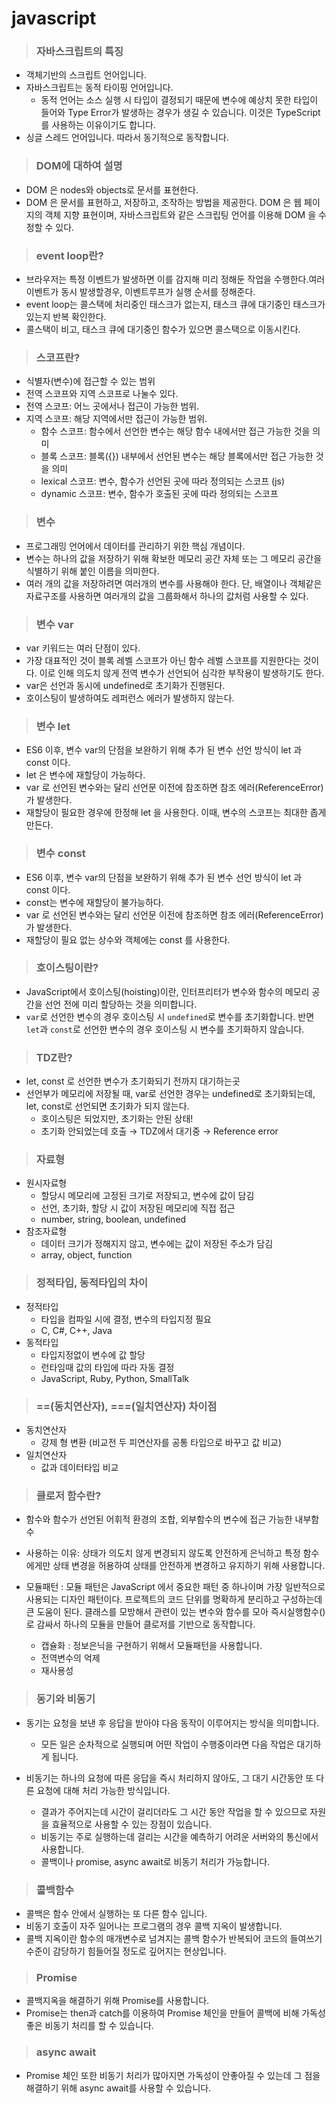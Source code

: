 # javascript

> ### 자바스크립트의 특징

- 객체기반의 스크립트 언어입니다.
- 자바스크립트는 동적 타이핑 언어입니다.
  - 동적 언어는 소스 실행 시 타입이 결정되기 때문에 변수에 예상치 못한 타입이 들어와 Type Error가 발생하는 경우가 생길 수 있습니다. 이것은 TypeScript를 사용하는 이유이기도 합니다.
- 싱글 스레드 언어입니다. 따라서 동기적으로 동작합니다.

> ### DOM에 대하여 설명

- DOM 은 nodes와 objects로 문서를 표현한다.
- DOM 은 문서를 표현하고, 저장하고, 조작하는 방법을 제공한다. DOM 은 웹 페이지의 객체 지향 표현이며, 자바스크립트와 같은 스크립팅 언어를 이용해 DOM 을 수정할 수 있다.

> ### event loop란?

- 브라우저는 특정 이벤트가 발생하면 이를 감지해 미리 정해둔 작업을 수행한다.여러 이벤트가 동시 발생할경우, 이벤트루프가 실행 순서를 정해준다.
- event loop는 콜스택에 처리중인 태스크가 없는지, 태스크 큐에 대기중인 태스크가 있는지 반복 확인한다.
- 콜스택이 비고, 태스크 큐에 대기중인 함수가 있으면 콜스택으로 이동시킨다.

> ### 스코프란?

- 식별자(변수)에 접근할 수 있는 범위
- 전역 스코프와 지역 스코프로 나눌수 있다.
- 전역 스코프: 어느 곳에서나 접근이 가능한 범위.
- 지역 스코프: 해당 지역에서만 접근이 가능한 범위.
  - 함수 스코프: 함수에서 선언한 변수는 해당 함수 내에서만 접근 가능한 것을 의미
  - 블록 스코프: 블록({}) 내부에서 선언된 변수는 해당 블록에서만 접근 가능한 것을 의미
  - lexical 스코프: 변수, 함수가 선언된 곳에 따라 정의되는 스코프 (js)
  - dynamic 스코프: 변수, 함수가 호출된 곳에 따라 정의되는 스코프

> ### 변수

- 프로그래밍 언어에서 데이터를 관리하기 위한 핵심 개념이다.
- 변수는 하나의 값을 저장하기 위해 확보한 메모리 공간 자체 또는 그 메모리 공간을 식별하기 위해 붙인 이름을 의미한다.
- 여러 개의 값을 저장하려면 여러개의 변수를 사용해야 한다. 단, 배열이나 객체같은 자료구조를 사용하면 여러개의 값을 그룹화해서 하나의 값처럼 사용할 수 있다.

> ### 변수 var

- var 키워드는 여러 단점이 있다.
- 가장 대표적인 것이 블록 레벨 스코프가 아닌 함수 레벨 스코프를 지원한다는 것이다. 이로 인해 의도치 않게 전역 변수가 선언되어 심각한 부작용이 발생하기도 한다.
- var은 선언과 동시에 undefined로 초기화가 진행된다.
- 호이스팅이 발생하여도 레퍼런스 에러가 발생하지 않는다.

> ### 변수 let

- ES6 이후, 변수 var의 단점을 보완하기 위해 추가 된 변수 선언 방식이 let 과 const 이다.
- let 은 변수에 재할당이 가능하다.
- var 로 선언된 변수와는 달리 선언문 이전에 참조하면 참조 에러(ReferenceError)가 발생한다.
- 재할당이 필요한 경우에 한정해 let 을 사용한다. 이때, 변수의 스코프는 최대한 좁게 만든다.

> ### 변수 const

- ES6 이후, 변수 var의 단점을 보완하기 위해 추가 된 변수 선언 방식이 let 과 const 이다.
- const는 변수에 재할당이 불가능하다.
- var 로 선언된 변수와는 달리 선언문 이전에 참조하면 참조 에러(ReferenceError)가 발생한다.
- 재할당이 필요 없는 상수와 객체에는 const 를 사용한다.

> ### 호이스팅이란?

- JavaScript에서 호이스팅(hoisting)이란, 인터프리터가 변수와 함수의 메모리 공간을 선언 전에 미리 할당하는 것을 의미합니다.
- `var`로 선언한 변수의 경우 호이스팅 시 `undefined`로 변수를 초기화합니다. 반면 `let`과 `const`로 선언한 변수의 경우 호이스팅 시 변수를 초기화하지 않습니다.

> ### TDZ란?

- let, const 로 선언한 변수가 초기화되기 전까지 대기하는곳
- 선언부가 메모리에 저장될 때, var로 선언한 경우는 undefined로 초기화되는데, let, const로 선언되면 초기화가 되지 않는다.
  - 호이스팅은 되었지만, 초기화는 안된 상태!
  - 초기화 안되었는데 호출 → TDZ에서 대기중 → Reference error

> ### 자료형

- 원시자료형
  - 할당시 메모리에 고정된 크기로 저장되고, 변수에 값이 담김
  - 선언, 초기화, 할당 시 값이 저장된 메모리에 직접 접근
  - number, string, boolean, undefined
- 참조자료형
  - 데이터 크기가 정해지지 않고, 변수에는 값이 저장된 주소가 담김
  - array, object, function

> ### 정적타입, 동적타입의 차이

- 정적타입
  - 타입을 컴파일 시에 결정, 변수의 타입지정 필요
  - C, C#, C++, Java
- 동적타입
  - 타입지정없이 변수에 값 할당
  - 런타임때 값의 타입에 따라 자동 결정
  - JavaScript, Ruby, Python, SmallTalk

> ### ==(동치연산자), ===(일치연산자) 차이점

- 동치연산자
  - 강제 형 변환 (비교전 두 피연산자를 공통 타입으로 바꾸고 값 비교)
- 일치연산자
  - 값과 데이터타입 비교

> ### 클로저 함수란?

- 함수와 함수가 선언된 어휘적 환경의 조합, 외부함수의 변수에 접근 가능한 내부함수
- 사용하는 이유: 상태가 의도치 않게 변경되지 않도록 안전하게 은닉하고 특정 함수에게만 상태 변경을 허용하여 상태를 안전하게 변경하고 유지하기 위해 사용합니다.

- 모듈패턴 : 모듈 패턴은 JavaScript 에서 중요한 패턴 중 하나이며 가장 일반적으로 사용되는 디자인 패턴이다. 프로젝트의 코드 단위를 명확하게 분리하고 구성하는데 큰 도움이 된다. 클래스를 모방해서 관련이 있는 변수와 함수를 모아 즉시실행함수()로 감싸서 하나의 모듈을 만들어 클로저를 기반으로 동작합니다.
  - 캡슐화 : 정보은닉을 구현하기 위해서 모듈패턴을 사용합니다.
  - 전역변수의 억제
  - 재사용성

> ### 동기와 비동기

- 동기는 요청을 보낸 후 응답을 받아야 다음 동작이 이루어지는 방식을 의미합니다.

  - 모든 일은 순차적으로 실행되며 어떤 작업이 수행중이라면 다음 작업은 대기하게 됩니다.

- 비동기는 하나의 요청에 따른 응답을 즉시 처리하지 않아도, 그 대기 시간동안 또 다른 요청에 대해 처리 가능한 방식입니다.
  - 결과가 주어지는데 시간이 걸리더라도 그 시간 동안 작업을 할 수 있으므로 자원을 효율적으로 사용할 수 있는 장점이 있습니다.
  - 비동기는 주로 실행하는데 걸리는 시간을 예측하기 어려운 서버와의 통신에서 사용합니다.
  - 콜백이나 promise, async await로 비동기 처리가 가능합니다.

> ### 콜백함수

- 콜백은 함수 안에서 실행하는 또 다른 함수 입니다.
- 비동기 호출이 자주 일어나는 프로그램의 경우 콜백 지옥이 발생합니다.
- 콜백 지옥이란 함수의 매개변수로 넘겨지는 콜백 함수가 반복되어 코드의 들여쓰기 수준이 감당하기 힘들어질 정도로 깊어지는 현상입니다.

> ### Promise

- 콜백지옥을 해결하기 위해 Promise를 사용합니다.
- Promise는 then과 catch를 이용하여 Promise 체인을 만들어 콜백에 비해 가독성 좋은 비동기 처리를 할 수 있습니다.

> ### async await

- Promise 체인 또한 비동기 처리가 많아지면 가독성이 안좋아질 수 있는데 그 점을 해결하기 위해 async await를 사용할 수 있습니다.
